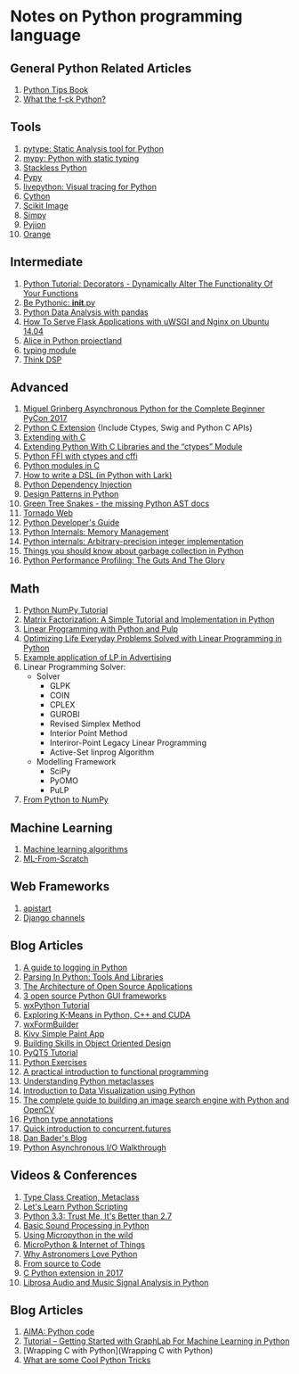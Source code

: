 # Notes on Python programming language

## General Python Related Articles

1. [Python Tips Book](http://book.pythontips.com/en/latest/)
1. [What the f-ck Python?](https://github.com/satwikkansal/wtfpython)

## Tools

1. [pytype: Static Analysis tool for Python](https://github.com/google/pytype/)
1. [mypy: Python with static typing](http://mypy-lang.org/)
1. [Stackless Python](https://bitbucket.org/stackless-dev/stackless/wiki/Home)
1. [Pypy](http://pypy.org/index.html)
1. [livepython: Visual tracing for Python](https://github.com/agermanidis/livepython)
1. [Cython](http://cython.org/)
1. [Scikit Image](http://scikit-image.org/docs/stable/overview.html)
1. [Simpy](https://simpy.readthedocs.io/en/latest/)
1. [Pyjion](https://github.com/Microsoft/Pyjion)
1. [Orange](https://orange.biolab.si/)

## Intermediate

1. [Python Tutorial: Decorators - Dynamically Alter The Functionality Of Your Functions](https://www.youtube.com/watch?v=FsAPt_9Bf3U)
1. [Be Pythonic: __init__.py](http://mikegrouchy.com/blog/2012/05/be-pythonic-__init__py.html)
1. [Python Data Analysis with pandas](https://mubaris.com/2017-09-25/python-data-analysis-with-pandas)
1. [How To Serve Flask Applications with uWSGI and Nginx on Ubuntu 14.04](https://www.digitalocean.com/community/tutorials/how-to-serve-flask-applications-with-uwsgi-and-nginx-on-ubuntu-14-04)
1. [Alice in Python projectland](https://veekaybee.github.io/2017/09/26/python-packaging/#building-a-simple-word-processor)
1. [typing module](https://docs.python.org/3/library/typing.html)
1. [Think DSP](http://greenteapress.com/thinkdsp/html/index.html)

## Advanced

1. [Miguel Grinberg Asynchronous Python for the Complete Beginner PyCon 2017](https://www.youtube.com/watch?v=iG6fr81xHKA)
1. [Python C Extension](http://book.pythontips.com/en/latest/python_c_extension.html) {Include Ctypes, Swig and Python C APIs}
1. [Extending with C](https://en.wikibooks.org/wiki/Python_Programming/Extending_with_C)
1. [Extending Python With C Libraries and the “ctypes” Module](https://dbader.org/blog/python-ctypes-tutorial)
1. [Python FFI with ctypes and cffi](http://eli.thegreenplace.net/2013/03/09/python-ffi-with-ctypes-and-cffi/)
1. [Python modules in C](http://dfm.io/posts/python-c-extensions/)
1. [How to write a DSL (in Python with Lark)](http://blog.erezsh.com/how-to-write-a-dsl-in-python-with-lark/)
1. [Python Dependency Injection](http://www.aleax.it/yt_pydi.pdf)
1. [Design Patterns in Python](http://www.aleax.it/gdd_pydp.pdf)
1. [Green Tree Snakes - the missing Python AST docs](https://greentreesnakes.readthedocs.io/en/latest/)
1. [Tornado Web](http://www.tornadoweb.org/en/stable/guide.html)
1. [Python Developer's Guide](https://docs.python.org/devguide/)
1. [Python Internals: Memory Management](https://rushter.com/blog/python-memory-managment/)
1. [Python internals: Arbitrary-precision integer implementation](https://rushter.com/blog/python-integer-implementation/)
1. [Things you should know about garbage collection in Python](https://rushter.com/blog/python-garbage-collector/)
1. [Python Performance Profiling: The Guts And The Glory](https://www.youtube.com/watch?v=BOKcZjI5zME)

## Math

1. [Python NumPy Tutorial](http://cs231n.github.io/python-numpy-tutorial/)
1. [Matrix Factorization: A Simple Tutorial and Implementation in Python](http://www.quuxlabs.com/blog/2010/09/matrix-factorization-a-simple-tutorial-and-implementation-in-python/)
1. [Linear Programming with Python and Pulp](http://benalexkeen.com/linear-programming-with-python-and-pulp-part-1/)
1. [Optimizing Life Everyday Problems Solved with Linear Programming in Python](https://www.youtube.com/watch?v=7yZ5xxdkTb8)
1. [Example application of LP in Advertising](https://www.slideshare.net/ACanBengisu/linear-programming-on-digital-advertising)
1. Linear Programming Solver:
	- Solver
		- GLPK
		- COIN
		- CPLEX
		- GUROBI
		- Revised Simplex Method
		- Interior Point Method
		- Interiror-Point Legacy Linear Programming
		- Active-Set linprog Algorithm
	- Modelling Framework
		- SciPy
		- PyOMO
		- PuLP
1. [From Python to NumPy](https://www.labri.fr/perso/nrougier/from-python-to-numpy/)

## Machine Learning

1. [Machine learning algorithms](https://github.com/rushter/MLAlgorithms)
1. [ML-From-Scratch](https://github.com/eriklindernoren/ML-From-Scratch)

## Web Frameworks

1. [apistart](https://github.com/encode/apistar)
1. [Django channels](https://github.com/django/channels)

## Blog Articles

1. [A guide to logging in Python](https://opensource.com/article/17/9/python-logging)
1. [Parsing In Python: Tools And Libraries](https://tomassetti.me/parsing-in-python/)
1. [The Architecture of Open Source Applications](http://aosabook.org/en/index.html)
1. [3 open source Python GUI frameworks](https://opensource.com/resources/python/gui-frameworks)
1. [wxPython Tutorial](https://www.tutorialspoint.com/wxpython/index.htm)
1. [Exploring K-Means in Python, C++ and CUDA](http://www.goldsborough.me/c++/python/cuda/2017/09/10/20-32-46-exploring_k-means_in_python,_c++_and_cuda/)
1. [wxFormBuilder](https://github.com/wxFormBuilder/wxFormBuilder)
1. [Kivy Simple Paint App](https://kivy.org/docs/tutorials/firstwidget.html)
1. [Building Skills in Object Oriented Design](http://buildingskills.itmaybeahack.com/book/oodesign-python-2.2/html/index.html#)
1. [PyQT5 Tutorial](https://pythonspot.com/en/pyqt5/)
1. [Python Exercises](https://www.ynonperek.com/2017/09/21/python-exercises/)
1. [A practical introduction to functional programming](https://maryrosecook.com/blog/post/a-practical-introduction-to-functional-programming)
1. [Understanding Python metaclasses](https://blog.ionelmc.ro/2015/02/09/understanding-python-metaclasses/)
1. [Introduction to Data Visualization using Python](https://mubaris.com/2017-09-26/introduction-to-data-visualizations-using-python)
1. [The complete guide to building an image search engine with Python and OpenCV](https://www.pyimagesearch.com/2014/12/01/complete-guide-building-image-search-engine-python-opencv/)
1. [Python type annotations](https://www.caktusgroup.com/blog/2017/02/22/python-type-annotations/)
1. [Quick introduction to concurrent.futures](http://masnun.com/2016/03/29/python-a-quick-introduction-to-the-concurrent-futures-module.html)
1. [Dan Bader's Blog](https://dbader.org/blog/)
1. [Python Asynchronous I/O Walkthrough](http://pgbovine.net/python-async-io-walkthrough.htm)

## Videos & Conferences

1. [Type Class Creation, Metaclass](https://www.youtube.com/watch?v=pd4Lm_WLJpM)
1. [Let's Learn Python Scripting](https://www.youtube.com/watch?v=DRZdfd5_rdg&list=PL82YdDfxhWsC-3kdTKK2_mwbNdBfVvb_M)
1. [Python 3.3: Trust Me, It's Better than 2.7](https://www.youtube.com/watch?v=f_6vDi7ywuA)
1. [Basic Sound Processing in Python](https://www.youtube.com/watch?v=0ALKGR0I5MA)
1. [Using Micropython in the wild](https://www.youtube.com/watch?v=WI-nTf5iM84)
1. [MicroPython & Internet of Things](https://www.youtube.com/watch?v=EvGhPmPPzko)
1. [Why Astronomers Love Python](https://www.youtube.com/watch?v=lWl6d7mkru4)
1. [From source to Code](https://www.youtube.com/watch?v=R31NRWgoIWM)
1. [C Python extension in 2017](https://www.youtube.com/watch?v=phe1s6p38gk)
1. [Librosa Audio and Music Signal Analysis in Python](https://www.youtube.com/watch?v=MhOdbtPhbLU)

## Blog Articles

1. [AIMA: Python code](https://github.com/aimacode/aima-python)
1. [Tutorial – Getting Started with GraphLab For Machine Learning in Python](https://www.analyticsvidhya.com/blog/2015/12/started-graphlab-python/)
1. [Wrapping C with Python](Wrapping C with Python)
1. [What are some Cool Python Tricks](https://www.quora.com/What-are-some-cool-Python-tricks)
